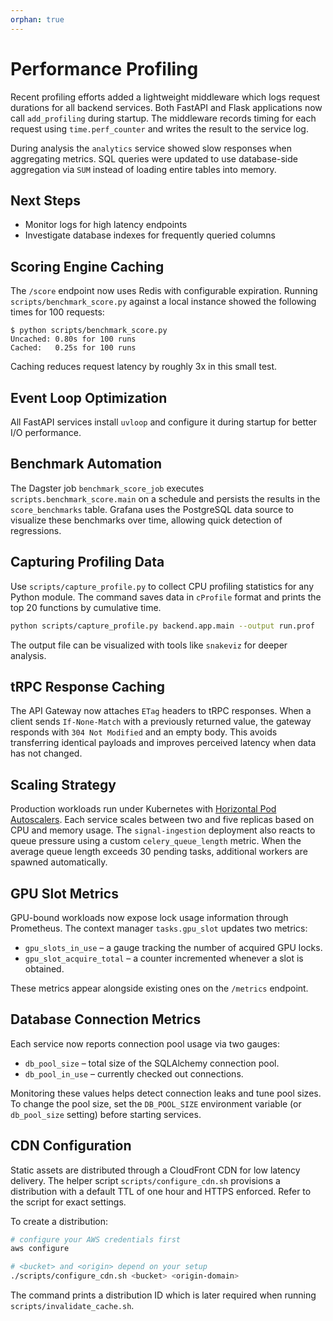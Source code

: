 ```yaml
---
orphan: true
---
```


# Performance Profiling

Recent profiling efforts added a lightweight middleware which logs request durations for all backend services. Both FastAPI and Flask applications now call `add_profiling` during startup. The middleware records timing for each request using `time.perf_counter` and writes the result to the service log.

During analysis the `analytics` service showed slow responses when aggregating metrics. SQL queries were updated to use database-side aggregation via `SUM` instead of loading entire tables into memory.

## Next Steps

- Monitor logs for high latency endpoints
- Investigate database indexes for frequently queried columns

## Scoring Engine Caching

The `/score` endpoint now uses Redis with configurable expiration.
Running `scripts/benchmark_score.py` against a local instance showed the
following times for 100 requests:

```
$ python scripts/benchmark_score.py
Uncached: 0.80s for 100 runs
Cached:   0.25s for 100 runs
```

Caching reduces request latency by roughly 3x in this small test.

## Event Loop Optimization

All FastAPI services install `uvloop` and configure it during startup for better
I/O performance.

## Benchmark Automation

The Dagster job `benchmark_score_job` executes
`scripts.benchmark_score.main` on a schedule and persists the results in the
`score_benchmarks` table. Grafana uses the PostgreSQL data source to visualize
these benchmarks over time, allowing quick detection of regressions.

## Capturing Profiling Data

Use `scripts/capture_profile.py` to collect CPU profiling statistics for any
Python module. The command saves data in `cProfile` format and prints the
top 20 functions by cumulative time.

```bash
python scripts/capture_profile.py backend.app.main --output run.prof
```

The output file can be visualized with tools like `snakeviz` for deeper
analysis.

## tRPC Response Caching

The API Gateway now attaches `ETag` headers to tRPC responses. When a client
sends `If-None-Match` with a previously returned value, the gateway responds
with `304 Not Modified` and an empty body. This avoids transferring identical
payloads and improves perceived latency when data has not changed.

## Scaling Strategy

Production workloads run under Kubernetes with [Horizontal Pod Autoscalers](https://kubernetes.io/docs/tasks/run-application/horizontal-pod-autoscale/).
Each service scales between two and five replicas based on CPU and memory usage.
The `signal-ingestion` deployment also reacts to queue pressure using a custom
`celery_queue_length` metric. When the average queue length exceeds 30 pending
tasks, additional workers are spawned automatically.

## GPU Slot Metrics

GPU-bound workloads now expose lock usage information through Prometheus.
The context manager `tasks.gpu_slot` updates two metrics:

- `gpu_slots_in_use` – a gauge tracking the number of acquired GPU locks.
- `gpu_slot_acquire_total` – a counter incremented whenever a slot is obtained.

These metrics appear alongside existing ones on the `/metrics` endpoint.

## Database Connection Metrics

Each service now reports connection pool usage via two gauges:

- `db_pool_size` – total size of the SQLAlchemy connection pool.
- `db_pool_in_use` – currently checked out connections.

Monitoring these values helps detect connection leaks and tune pool sizes.
To change the pool size, set the `DB_POOL_SIZE` environment variable (or
`db_pool_size` setting) before starting services.

## CDN Configuration

Static assets are distributed through a CloudFront CDN for low latency delivery.
The helper script `scripts/configure_cdn.sh` provisions a distribution with a
default TTL of one hour and HTTPS enforced. Refer to the script for exact
settings.

To create a distribution:

```bash
# configure your AWS credentials first
aws configure

# <bucket> and <origin> depend on your setup
./scripts/configure_cdn.sh <bucket> <origin-domain>
```

The command prints a distribution ID which is later required when running
`scripts/invalidate_cache.sh`.
